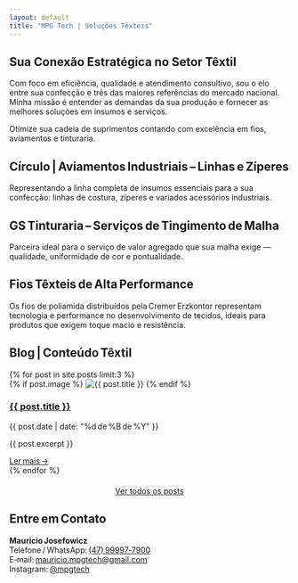 ```yaml
---
layout: default
title: "MPG Tech | Soluções Têxteis"
---
```


<section id="proposta">
  <h2>Sua Conexão Estratégica no Setor Têxtil</h2>
  <p>Com foco em eficiência, qualidade e atendimento consultivo, sou o elo entre sua confecção e três das maiores referências do mercado nacional. Minha missão é entender as demandas da sua produção e fornecer as melhores soluções em insumos e serviços.</p>
  <p>Otimize sua cadeia de suprimentos contando com excelência em fios, aviamentos e tinturaria.</p>
</section>

<section id="aviamentos">
  <h2>Círculo | Aviamentos Industriais – Linhas e Zíperes</h2>
  <p>Representando a linha completa de insumos essenciais para a sua confecção: linhas de costura, zíperes e variados acessórios industriais.</p>
</section>

<section id="tinturaria">
  <h2>GS Tinturaria – Serviços de Tingimento de Malha</h2>
  <p>Parceira ideal para o serviço de valor agregado que sua malha exige — qualidade, uniformidade de cor e pontualidade.</p>
</section>

<section id="fios">
  <h2>Fios Têxteis de Alta Performance</h2>
  <p>Os fios de poliamida distribuídos pela Cremer Erzkontor representam tecnologia e performance no desenvolvimento de tecidos, ideais para produtos que exigem toque macio e resistência.</p>
</section>

<section id="blog">
  <h2>Blog | Conteúdo Têxtil</h2>
  <div class="blog-container">
    {% for post in site.posts limit:3 %}
      <div class="blog-card">
        {% if post.image %}
          <img src="{{ post.image }}" alt="{{ post.title }}" class="thumb-blog" />
        {% endif %}
        <h3><a href="{{ post.url | relative_url }}">{{ post.title }}</a></h3>
        <p class="data-post">{{ post.date | date: "%d de %B de %Y" }}</p>
        <p>{{ post.excerpt }}</p>
        <a class="leia-mais" href="{{ post.url | relative_url }}">Ler mais →</a>
      </div>
    {% endfor %}
  </div>

  <p style="text-align:center; margin-top:20px;">
    <a href="{{ '/blog/' | relative_url }}">Ver todos os posts</a>
  </p>
</section>

<section id="contato">
  <h2>Entre em Contato</h2>
  <p>
    <strong>Mauricio Josefowicz</strong><br>
    Telefone / WhatsApp: <a href="https://wa.me/5547999977900" target="_blank">(47) 99997‑7900</a><br>
    E‑mail: <a href="mailto:mauricio.mpgtech@gmail.com">mauricio.mpgtech@gmail.com</a><br>
    Instagram: <a href="https://www.instagram.com/mpgtech" target="_blank">@mpgtech</a>
  </p>
</section>
